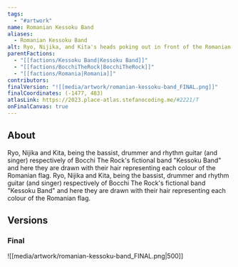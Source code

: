 ```yaml
---
tags:
  - "#artwork"
name: Romanian Kessoku Band
aliases:
  - Romanian Kessoku Band
alt: Ryo, Nijika, and Kita's heads poking out in front of the Romanian flag, arranged so their hair-colours match the flag's colours.
parentFactions:
  - "[[factions/Kessoku Band|Kessoku Band]]"
  - "[[factions/BocchiTheRock|BocchiTheRock]]"
  - "[[factions/Romania|Romania]]"
contributors: 
finalVersion: "![[media/artwork/romanian-kessoku-band_FINAL.png]]"
finalCoordinates: (-1477, 483)
atlasLink: https://2023.place-atlas.stefanocoding.me/#2221/T
onFinalCanvas: true
---
```

## About
Ryo, Nijika and Kita, being the bassist, drummer and rhythm guitar (and singer) respectively of Bocchi The Rock's fictional band "Kessoku Band" and here they are drawn with their hair representing each colour of the Romanian flag. Ryo, Nijika and Kita, being the bassist, drummer and rhythm guitar (and singer) respectively of Bocchi The Rock's fictional band "Kessoku Band" and here they are drawn with their hair representing each colour of the Romanian flag.

## Versions
### Final
![[media/artwork/romanian-kessoku-band_FINAL.png|500]]

